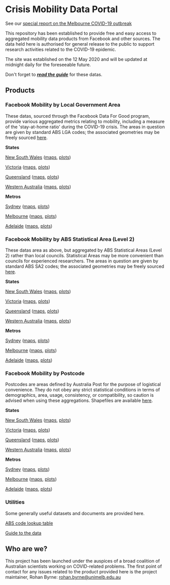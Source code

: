 # Crisis Mobility Data Portal

See our [special report on the Melbourne COVID-19 outbreak](https://rsbyrne.github.io/mobility-aus/products/meldash.html)

This repository has been established to provide free and easy access to aggregated mobility data products from Facebook and other sources. The data held here is authorised for general release to the public to support research activities related to the COVID-19 epidemic.

The site was established on the 12 May 2020 and will be updated at midnight daily for the foreseeable future.

Don't forget to [***read the guide***](https://rsbyrne.github.io/mobility-aus/guide) for these datas.

## Products

### Facebook Mobility by Local Government Area

These datas, sourced through the Facebook Data For Good program, provide various aggregated metrics
relating to mobility, including a measure of the 'stay-at-home ratio' during the COVID-19 crisis.
The areas in question are given by standard ABS LGA codes; the associated geometries may be freely sourced [here](https://www.abs.gov.au/ausstats/abs@.nsf/Lookup/by%20Subject/1270.0.55.003~July%202016~Main%20Features~Local%20Government%20Areas%20(LGA)~7).

**States**

[New South Wales](https://rsbyrne.github.io/mobility-aus/products/mob_lga_nsw.csv) ([maps](https://rsbyrne.github.io/mobility-aus/products/mob_lga_nsw.html), [plots](https://rsbyrne.github.io/mobility-aus/products/mob_lga_nsw.png))

[Victoria](https://rsbyrne.github.io/mobility-aus/products/mob_lga_vic.csv) ([maps](https://rsbyrne.github.io/mobility-aus/products/mob_lga_vic.html), [plots](https://rsbyrne.github.io/mobility-aus/products/mob_lga_vic.png))

[Queensland](https://rsbyrne.github.io/mobility-aus/products/mob_lga_qld.csv) ([maps](https://rsbyrne.github.io/mobility-aus/products/mob_lga_qld.html), [plots](https://rsbyrne.github.io/mobility-aus/products/mob_lga_qld.png))

[Western Australia](https://rsbyrne.github.io/mobility-aus/products/mob_lga_wa.csv) ([maps](https://rsbyrne.github.io/mobility-aus/products/mob_lga_wa.html), [plots](https://rsbyrne.github.io/mobility-aus/products/mob_lga_wa.png))

**Metros**

[Sydney](https://rsbyrne.github.io/mobility-aus/products/mob_lga_syd.csv) ([maps](https://rsbyrne.github.io/mobility-aus/products/mob_lga_syd.html), [plots](https://rsbyrne.github.io/mobility-aus/products/mob_lga_syd.png))

[Melbourne](https://rsbyrne.github.io/mobility-aus/products/mob_lga_mel.csv) ([maps](https://rsbyrne.github.io/mobility-aus/products/mob_lga_mel.html), [plots](https://rsbyrne.github.io/mobility-aus/products/mob_lga_mel.png))

[Adelaide](https://rsbyrne.github.io/mobility-aus/products/mob_lga_ade.csv) ([maps](https://rsbyrne.github.io/mobility-aus/products/mob_lga_ade.html), [plots](https://rsbyrne.github.io/mobility-aus/products/mob_lga_ade.png))

### Facebook Mobility by ABS Statistical Area (Level 2)

These datas area as above, but aggregated by ABS Statistical Areas (Level 2) rather than local councils.
Statistical Areas may be more convenient than councils for experienced researchers.
The areas in question are given by standard ABS SA2 codes; the associated geometries may be freely sourced [here](https://www.abs.gov.au/ausstats/abs@.nsf/Lookup/by%20Subject/1270.0.55.001~July%202016~Main%20Features~Statistical%20Area%20Level%202%20(SA2)~10014).

**States**

[New South Wales](https://rsbyrne.github.io/mobility-aus/products/mob_sa2_nsw.csv) ([maps](https://rsbyrne.github.io/mobility-aus/products/mob_sa2_nsw.html), [plots](https://rsbyrne.github.io/mobility-aus/products/mob_sa2_nsw.png))

[Victoria](https://rsbyrne.github.io/mobility-aus/products/mob_sa2_vic.csv) ([maps](https://rsbyrne.github.io/mobility-aus/products/mob_sa2_vic.html), [plots](https://rsbyrne.github.io/mobility-aus/products/mob_sa2_vic.png))

[Queensland](https://rsbyrne.github.io/mobility-aus/products/mob_sa2_qld.csv) ([maps](https://rsbyrne.github.io/mobility-aus/products/mob_sa2_qld.html), [plots](https://rsbyrne.github.io/mobility-aus/products/mob_sa2_qld.png))

[Western Australia](https://rsbyrne.github.io/mobility-aus/products/mob_sa2_wa.csv) ([maps](https://rsbyrne.github.io/mobility-aus/products/mob_sa2_wa.html), [plots](https://rsbyrne.github.io/mobility-aus/products/mob_sa2_wa.png))

**Metros**

[Sydney](https://rsbyrne.github.io/mobility-aus/products/mob_sa2_syd.csv) ([maps](https://rsbyrne.github.io/mobility-aus/products/mob_sa2_syd.html), [plots](https://rsbyrne.github.io/mobility-aus/products/mob_sa2_syd.png))

[Melbourne](https://rsbyrne.github.io/mobility-aus/products/mob_sa2_mel.csv) ([maps](https://rsbyrne.github.io/mobility-aus/products/mob_sa2_mel.html), [plots](https://rsbyrne.github.io/mobility-aus/products/mob_sa2_mel.png))

[Adelaide](https://rsbyrne.github.io/mobility-aus/products/mob_sa2_ade.csv) ([maps](https://rsbyrne.github.io/mobility-aus/products/mob_sa2_ade.html), [plots](https://rsbyrne.github.io/mobility-aus/products/mob_sa2_ade.png))

### Facebook Mobility by Postcode
Postcodes are areas defined by Australia Post for the purpose of logistical convenience.
They do not obey any strict statistical conditions in terms of demographics, area, usage, consistency, or compatibility,
so caution is advised when using these aggregations.
Shapefiles are available [here](https://www.abs.gov.au/AUSSTATS/abs@.nsf/DetailsPage/1270.0.55.003July%202016?OpenDocument).

**States**

[New South Wales](https://rsbyrne.github.io/mobility-aus/products/mob_postcodes_nsw.csv) ([maps](https://rsbyrne.github.io/mobility-aus/products/mob_postcodes_nsw.html), [plots](https://rsbyrne.github.io/mobility-aus/products/mob_postcodes_nsw.png))

[Victoria](https://rsbyrne.github.io/mobility-aus/products/mob_postcodes_vic.csv) ([maps](https://rsbyrne.github.io/mobility-aus/products/mob_postcodes_vic.html), [plots](https://rsbyrne.github.io/mobility-aus/products/mob_postcodes_vic.png))

[Queensland](https://rsbyrne.github.io/mobility-aus/products/mob_postcodes_qld.csv) ([maps](https://rsbyrne.github.io/mobility-aus/products/mob_postcodes_qld.html), [plots](https://rsbyrne.github.io/mobility-aus/products/mob_postcodes_qld.png))

[Western Australia](https://rsbyrne.github.io/mobility-aus/products/mob_postcodes_wa.csv) ([maps](https://rsbyrne.github.io/mobility-aus/products/mob_postcodes_wa.html), [plots](https://rsbyrne.github.io/mobility-aus/products/mob_postcodes_wa.png))

**Metros**

[Sydney](https://rsbyrne.github.io/mobility-aus/products/mob_postcodes_syd.csv) ([maps](https://rsbyrne.github.io/mobility-aus/products/mob_postcodes_syd.html), [plots](https://rsbyrne.github.io/mobility-aus/products/mob_postcodes_syd.png))

[Melbourne](https://rsbyrne.github.io/mobility-aus/products/mob_postcodes_mel.csv) ([maps](https://rsbyrne.github.io/mobility-aus/products/mob_postcodes_mel.html), [plots](https://rsbyrne.github.io/mobility-aus/products/mob_postcodes_mel.png))

[Adelaide](https://rsbyrne.github.io/mobility-aus/products/mob_postcodes_ade.csv) ([maps](https://rsbyrne.github.io/mobility-aus/products/mob_postcodes_ade.html), [plots](https://rsbyrne.github.io/mobility-aus/products/mob_postcodes_ade.png))

### Utilities

Some generally useful datasets and documents are provided here.

[ABS code lookup table](https://rsbyrne.github.io/mobility-aus/products/abs_lookup.csv)

[Guide to the data](https://rsbyrne.github.io/mobility-aus/guide)

## Who are we?

This project has been launched under the auspices of a broad coalition of Australian scientists working on COVID-related problems. The first point of contact for any issues related to the product provided here is the project maintainer, Rohan Byrne: <rohan.byrne@unimelb.edu.au>
